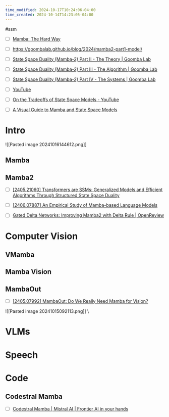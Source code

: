 ```yaml
---
time_modified: 2024-10-17T10:24:06-04:00
time_created: 2024-10-14T14:23:05-04:00
---
```

#ssm 

- [ ] [Mamba: The Hard Way](https://srush.github.io/annotated-mamba/hard.html)

- [ ] https://goombalab.github.io/blog/2024/mamba2-part1-model/
- [ ] [State Space Duality (Mamba-2) Part II - The Theory | Goomba Lab](https://goombalab.github.io/blog/2024/mamba2-part2-theory/)
- [ ] [State Space Duality (Mamba-2) Part III - The Algorithm | Goomba Lab](https://goombalab.github.io/blog/2024/mamba2-part3-algorithm/)
- [ ] [State Space Duality (Mamba-2) Part IV - The Systems | Goomba Lab](https://goombalab.github.io/blog/2024/mamba2-part4-systems/)
- [ ] [YouTube](https://youtu.be/iUfUFKQLGBQ?si=fNnZ9R8q4QhDbmyr)
- [ ] [On the Tradeoffs of State Space Models - YouTube](https://www.youtube.com/watch?v=ksRp_DIHWj4)
- [ ] [A Visual Guide to Mamba and State Space Models](https://newsletter.maartengrootendorst.com/p/a-visual-guide-to-mamba-and-state)


# Intro

![[Pasted image 20241016144612.png]]
## Mamba



## Mamba2
- [ ] [\[2405.21060\] Transformers are SSMs: Generalized Models and Efficient Algorithms Through Structured State Space Duality](https://arxiv.org/abs/2405.21060)


- [ ] [\[2406.07887\] An Empirical Study of Mamba-based Language Models](https://arxiv.org/abs/2406.07887)



- [ ] [Gated Delta Networks: Improving Mamba2 with Delta Rule | OpenReview](https://openreview.net/forum?id=r8H7xhYPwz)

# Computer Vision

## VMamba


## Mamba Vision


## MambaOut
- [ ] [\[2405.07992\] MambaOut: Do We Really Need Mamba for Vision?](https://arxiv.org/abs/2405.07992)

![[Pasted image 20241015092113.png]]
\
# VLMs


# Speech


# Code

## Codestral Mamba
- [ ] [Codestral Mamba | Mistral AI | Frontier AI in your hands](https://mistral.ai/news/codestral-mamba/)